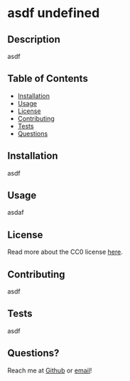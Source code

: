 # asdf undefined

  ## Description
  asdf

  ## Table of Contents

  * [Installation](#installation)
  * [Usage](#usage)
  * [License](#license)
  * [Contributing](#contributing)
  * [Tests](#tests)
  * [Questions](#questions)

  ## Installation
  asdf

  ## Usage
  asdaf
  
  ## License
  Read more about the CC0 license [here](<https://opensource.org/licenses/CC0>).
  
  
  ## Contributing
  asdf

  ## Tests
  asdf

  ## Questions?
  Reach me at [Github](https://github.com/dsasdf) or [email](asdf)!
  